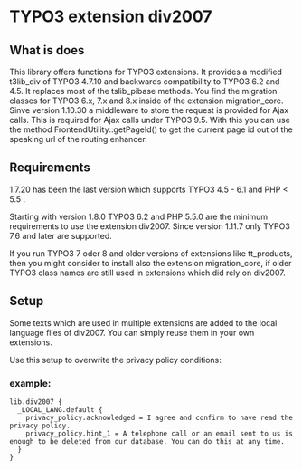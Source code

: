 # TYPO3 extension div2007

## What is does

This library offers functions for TYPO3 extensions. It provides a modified t3lib_div of TYPO3 4.7.10 and backwards compatibility to TYPO3 6.2 and 4.5. It replaces most of the tslib_pibase methods.
You find the migration classes for TYPO3 6.x, 7.x and 8.x inside of the extension migration_core.
Sinve version 1.10.30 a middleware to store the request is provided for Ajax calls. This is required for Ajax calls under TYPO3 9.5. With this you can use the method FrontendUtility::getPageId() to get the current page id out of the speaking url of the routing enhancer.

## Requirements

1.7.20 has been the last version which supports TYPO3 4.5 - 6.1 and PHP < 5.5 .

Starting with version 1.8.0 TYPO3 6.2 and PHP 5.5.0 are the minimum requirements to use the extension div2007.
Since version 1.11.7 only TYPO3 7.6 and later are supported.

If you run TYPO3 7 oder 8 and older versions of extensions like tt_products, then you might consider to install also the extension migration_core, if older TYPO3 class names are still used in extensions which did rely on div2007.

## Setup

Some texts which are used in multiple extensions are added to the local language files of div2007. You can simply reuse them in your own extensions.

Use this setup to overwrite the privacy policy conditions:

### example:

```
lib.div2007 {
  _LOCAL_LANG.default {
    privacy_policy.acknowledged = I agree and confirm to have read the privacy policy.
    privacy_policy.hint_1 = A telephone call or an email sent to us is enough to be deleted from our database. You can do this at any time.
  }
}
```


